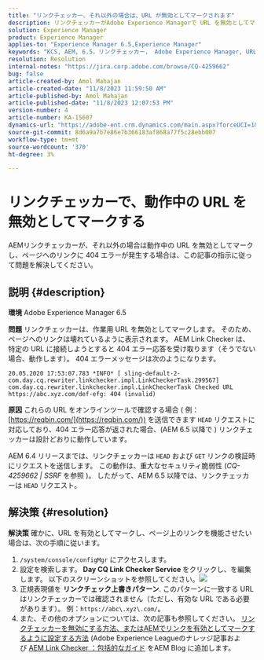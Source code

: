 ```yaml
---
title: "リンクチェッカー、それ以外の場合は、URL が無効としてマークされます"
description: リンクチェッカーがAdobe Experience Managerで URL を無効としてマークするエラーを修正する方法を説明します。
solution: Experience Manager
product: Experience Manager
applies-to: "Experience Manager 6.5,Experience Manager"
keywords: "KCS, AEM, 6.5，リンクチェッカー， Adobe Experience Manager, URL，マーキング，無効"
resolution: Resolution
internal-notes: "https://jira.corp.adobe.com/browse/CQ-4259662"
bug: false
article-created-by: Amol Mahajan
article-created-date: "11/8/2023 11:59:50 AM"
article-published-by: Amol Mahajan
article-published-date: "11/8/2023 12:07:53 PM"
version-number: 4
article-number: KA-15607
dynamics-url: "https://adobe-ent.crm.dynamics.com/main.aspx?forceUCI=1&pagetype=entityrecord&etn=knowledgearticle&id=df5a494e-2e7e-ee11-8179-6045bd006704"
source-git-commit: 8d6a9a7b7e86e7b366183af868a77f5c28ebb007
workflow-type: tm+mt
source-wordcount: '370'
ht-degree: 3%

---
```


# リンクチェッカーで、動作中の URL を無効としてマークする


AEMリンクチェッカーが、それ以外の場合は動作中の URL を無効としてマークし、ページへのリンクに 404 エラーが発生する場合は、この記事の指示に従って問題を解決してください。

## 説明 {#description}


<b>環境</b>
Adobe Experience Manager 6.5

<b>問題</b>
リンクチェッカーは、作業用 URL を無効としてマークします。
そのため、ページへのリンクは壊れているように表示されます。
AEM Link Checker は、特定の URL に接続しようとすると 404 エラー応答を受け取ります（そうでない場合、動作します）。 404 エラーメッセージは次のようになります。


```
20.05.2020 17:53:07.783 *INFO* [ sling-default-2-com.day.cq.rewriter.linkchecker.impl.LinkCheckerTask.299567]  com.day.cq.rewriter.linkchecker.impl.LinkCheckerTask Checked URL https://abc.xyz.com/def-efg: 404 (invalid)
```




<b>原因</b>
これらの URL をオンラインツールで確認する場合 ( 例： [https://reqbin.com/](https://reqbin.com/)) を送信できます `HEAD` リクエストに対応しており、404 エラー応答が返された場合、(AEM 6.5 以降で ) リンクチェッカーは設計どおりに動作しています。

AEM 6.4 リリースまでは、リンクチェッカーは `HEAD` および `GET` リンクの検証時にリクエストを送信します。
この動作は、重大なセキュリティ脆弱性 (*CQ-4259662 | SSRF* を参照 )。
したがって、AEM 6.5 以降では、リンクチェッカーは `HEAD` リクエスト。


## 解決策 {#resolution}


<b>解決策</b>
確かに、URL を有効としてマークし、ページ上のリンクを機能させたい場合は、次の手順に従います。

1. `/system/console/configMgr` にアクセスします。
2. 設定を検索します。 <b>Day CQ Link Checker Service </b>をクリックし、を編集します。 以下のスクリーンショットを参照してください。![](https://adobe.sharepoint.com/sites/D365EntAttachments/knowledgearticle/AEM%206-5%20-%20Link%20Checker%20marking%20otherwise%20working%20URLs%20as%20invalid_33E795C65D9EEA11A812000D3A3038A2/LinkChecker_AEM65_image.jpg)
3. 正規表現値を <b>リンクチェック上書きパターン</b>. このパターンに一致する URL はリンクチェッカーでは確認されません（ただし、有効な URL である必要があります）。 例：`https://abc\.xyz\.com/`。
4. また、その他のオプションについては、次の記事も参照してください。 [リンクチェッカーを無効にする方法、またはAEMでリンクを有効としてマークするように設定する方法](https://experienceleague.adobe.com/docs/experience-cloud-kcs/kbarticles/KA-16563.html?lang=ja) (Adobe Experience Leagueのナレッジ記事および [AEM Link Checker ：包括的なガイド](https://experienceleaguecommunities.adobe.com/t5/adobe-experience-manager-blogs/aem-link-checker-comprehensive-guide/ba-p/290779) をAEM Blog に追加します。



